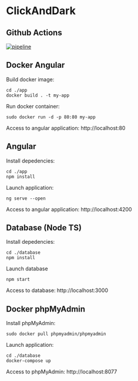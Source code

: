 # ClickAndDark

## Github Actions
[![pipeline](https://github.com/xschahl/Epitech-JAM-19-05-23/actions/workflows/pipeline.yml/badge.svg?branch=main)](https://github.com/xschahl/Epitech-JAM-19-05-23/actions/workflows/pipeline.yml)

## Docker Angular

Build docker image:
```
cd ./app
docker build . -t my-app
```

Run docker container:
```
sudo docker run -d -p 80:80 my-app
```

Access to angular application:
http://localhost:80

## Angular

Install depedencies:
```
cd ./app
npm install
```

Launch application:
```
ng serve --open
```

Access to angular application:
http://localhost:4200

## Database (Node TS)

Install depedencies:
```
cd ./database
npm install
```

Launch database
```
npm start
```

Access to database:
http://localhost:3000

## Docker phpMyAdmin

Install phpMyAdmin:
```
sudo docker pull phpmyadmin/phpmyadmin
```

Launch application:
```
cd ./database
docker-compose up
```

Access to phpMyAdmin:
http://localhost:8077
